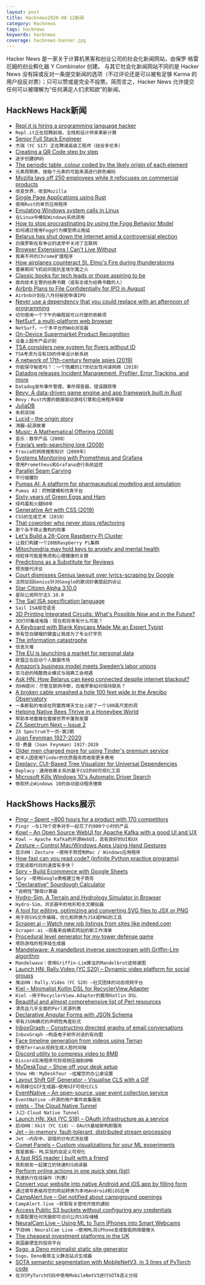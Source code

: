 ```yaml
---
layout: post
title: Hacknews2020-08-12新闻
category: Hacknews
tags: hacknews
keywords: hacknews
coverage: hacknews-banner.jpg
---
```


Hacker News 是一家关于计算机黑客和创业公司的社会化新闻网站，由保罗·格雷厄姆的创业孵化器 Y Combinator 创建。
与其它社会化新闻网站不同的是 Hacker News 没有踩或反对一条提交新闻的选项（不过评论还是可以被有足够 Karma 的用户投反对票）；只可以赞或是完全不投票。简而言之，Hacker News 允许提交任何可以被理解为“任何满足人们求知欲”的新闻。

## HackNews Hack新闻


- [Repl.it is hiring a programming language hacker](https://repl.it/jobs)
- `Repl.it正在招聘前端，全栈和设计师来革新计算`
- [Senior Full Stack Engineer](https://apply.workable.com/jerry/j/FA1F4C0876/)
- `杰瑞（YC S17）正在聘请高级工程师（硅谷多伦多）`
- [Creating a QR Code step by step](https://www.nayuki.io/page/creating-a-qr-code-step-by-step)
- `逐步创建QR码`
- [The periodic table, colour coded by the likely origin of each element](https://twitter.com/olivertlord/status/1292562140776271872)
- `元素周期表，按每个元素的可能来源进行颜色编码`
- [Mozilla lays off 250 employees while it refocuses on commercial products](https://blog.mozilla.org/blog/2020/08/11/changing-world-changing-mozilla/)
- `改变世界，改变Mozilla`
- [Single Page Applications using Rust](http://www.sheshbabu.com/posts/rust-wasm-yew-single-page-application/)
- `使用Rust的单页应用程序`
- [Emulating Windows system calls in Linux](https://lwn.net/Articles/824380/)
- `在Linux中模拟Windows系统调用`
- [How to stop procrastinating by using the Fogg Behavior Model](https://www.deprocrastination.co/blog/how-to-stop-procrastinating-by-using-the-fogg-behavior-model)
- `如何通过使用Fogg行为模型停止拖延`
- [Belarus has shut down the internet amid a controversial election](https://www.wired.com/story/belarus-internet-outage-election/)
- `白俄罗斯在有争议的选举中关闭了互联网`
- [Browser Extensions I Can't Live Without](https://blog.maskys.com/my-best-chrome-extensions/)
- `我离不开的Chrome扩展程序`
- [How airplanes counteract St. Elmo's Fire during thunderstorms](https://phys.org/news/2020-08-airplanes-counteract-st-elmo-thunderstorms.html)
- `雷暴期间飞机如何抵抗圣埃尔莫之火`
- [Classic books for tech leads or those aspiring to be](https://sourcelevel.io/blog/3-classic-books-for-tech-leads-or-those-aspiring-to-be)
- `面向技术主管的经典书籍（或有志成为经典书籍的人）`
- [Airbnb Plans to File Confidentially for IPO in August](https://www.wsj.com/articles/airbnb-plans-to-file-confidentially-for-ipo-in-august-11597164041)
- `Airbnb计划在八月份秘密申请IPO`
- [Never use a dependency that you could replace with an afternoon of programming](https://blog.carlmjohnson.net/post/2020/avoid-dependencies/)
- `切勿使用一个下午的编程就可以代替的依赖项`
- [NetSurf, a multi-platform web browser](https://www.netsurf-browser.org/)
- `NetSurf，一个多平台的Web浏览器`
- [On-Device Supermarket Product Recognition](https://ai.googleblog.com/2020/07/on-device-supermarket-product.html)
- `设备上超市产品识别`
- [TSA considers new system for flyers without ID](https://papersplease.org/wp/2020/08/11/tsa-considers-new-system-for-flyers-without-id/)
- `TSA考虑为没有ID的传单设计新系统`
- [A network of 17th-century female spies (2019)](https://www.historytoday.com/reviews/can-you-keep-secret)
- `你能保守秘密吗？：一个隐藏的17世纪女性间谍网络（2019）`
- [Datadog releases Incident Management, Profiler, Error Tracking, and more](https://www.datadoghq.com/blog/dash-2020-new-feature-roundup/)
- `Datadog发布事件管理，事件探查器，错误跟踪等`
- [Bevy: A data-driven game engine and app framework built in Rust](https://bevyengine.org/news/introducing-bevy/)
- `Bevy：Rust内置的数据驱动游戏引擎和应用程序框架`
- [JuliaDB](https://juliadata.github.io/JuliaDB.jl/latest/)
- `朱莉亚DB`
- [Lucid – the origin story](https://billwadge.wordpress.com/2020/08/11/lucid-the-origin-story/)
- `清醒–起源故事`
- [Music: A Mathematical Offering (2008)](https://homepages.abdn.ac.uk/d.j.benson/pages/html/maths-music.html)
- `音乐：数学产品（2008）`
- [Fravia’s web-searching lore (2009)](http://biostatisticien.eu/www.searchlores.org/indexo.htm)
- `Fravia的网络搜索知识（2009年）`
- [Systems Monitoring with Prometheus and Grafana](https://flightaware.engineering/systems-monitoring-with-prometheus-grafana/)
- `使用Prometheus和Grafana进行系统监控`
- [Parallel Seam Carving](https://shwestrick.github.io/2020/07/29/seam-carve.html)
- `平行缝雕刻`
- [Pumas AI: A platform for pharmaceutical modeling and simulation](http://pumas.ai)
- `Pumas AI：药物建模和仿真平台`
- [Sixty years of Green Eggs and Ham](https://brianjayjones.com/2020/08/11/sixty-years-of-green-eggs-and-ham/)
- `绿鸡蛋和火腿60年`
- [Generative Art with CSS (2019)](https://generative-art-with-css.commons.host/)
- `CSS的生成艺术（2019）`
- [That coworker who never stops refactoring](https://critter.blog/2020/08/11/that-coworker-who-never-stops-refactoring/)
- `那个永不停止重构的同事`
- [Let's Build a 28-Core Raspberry Pi Cluster](https://ikarus.sg/how-i-built-kraken/)
- `让我们构建一个28核Raspberry Pi集群`
- [Mitochondria may hold keys to anxiety and mental health](https://www.quantamagazine.org/mitochondria-may-hold-keys-to-anxiety-and-mental-health-20200810/)
- `线粒体可能是焦虑和心理健康的关键`
- [Predictions as a Substitute for Reviews](https://acesounderglass.com/2020/08/06/predictions-as-a-substitute-for-reviews/)
- `预测替代评论`
- [Court dismisses Genius lawsuit over lyrics-scraping by Google](https://techcrunch.com/2020/08/11/court-dismisses-genius-lawsuit-over-lyrics-scraping-by-google/)
- `法院驳回Genius针对Google的歌词抄袭提起的诉讼`
- [Star Citizen Alpha 3.10.0](https://robertsspaceindustries.com/comm-link//17711-Star-Citizen-Alpha-3100)
- `星际公民阿尔法3.10.0`
- [The Sail ISA specification language](https://github.com/rems-project/sail)
- `Sail ISA规范语言`
- [3D Printing Integrated Circuits: What's Possible Now and in the Future?](https://www.nano-di.com/blog/2019-3d-printing-integrated-circuits-whats-possible-now-and-in-the-future)
- `3D打印集成电路：现在和将来有什么可能？`
- [A Keyboard with Blank Keycaps Made Me an Expert Typist](https://bojanvidanovic.com/posts/a-keyboard-with-blank-keycaps-made-me-an-expert-typist)
- `带有空白键帽的键盘让我成为了专业打字员`
- [The information catastrophe](https://aip.scitation.org/doi/10.1063/5.0019941)
- `信息灾难`
- [The EU is launching a market for personal data](https://www.technologyreview.com/2020/08/11/1006555/eu-data-trust-trusts-project-privacy-policy-opinion/)
- `欧盟正在启动个人数据市场`
- [Amazon’s business model meets Sweden’s labor unions](https://www.politico.eu/article/amazons-cut-price-culture-meets-swedens-unions/)
- `亚马逊的残酷商业模式与瑞典工会相遇`
- [Ask HN: How Belarus can keep connected despite internet blackout?](item?id=24129059)
- `向HN提问：尽管互联网中断，白俄罗斯如何保持联系？`
- [A broken cable smashed a hole 100 feet wide in the Arecibo Observatory](https://www.businessinsider.com/broken-cable-tears-100-foot-hole-in-arecibo-observatory-2020-8)
- `一条断裂的电缆在阿雷西博天文台上砸了一个100英尺宽的洞`
- [Helping Native Bees Thrive in a Honeybee World](https://e360.yale.edu/features/backyard-battle-helping-outnumbered-native-bees-thrive-in-a-honeybee-world)
- `帮助本地蜜蜂在蜜蜂世界中蓬勃发展`
- [ZX Spectrum Next – Issue 2](https://www.kickstarter.com/projects/spectrumnext/zx-spectrum-next-issue-2)
- `ZX Spectrum下一页–第2期`
- [Joan Feynman 1927-2020](https://www.aps.org/publications/apsnews/updates/feynman.cfm)
- `琼·费曼（Joan Feynman）1927-2020`
- [Older men charged more for using Tinder's premium service](https://www.abc.net.au/news/2020-08-12/tinder-price-setting-more-expensive-for-older-people-looking-to/12549186)
- `老年人因使用Tinder的优质服务而收取更多费用`
- [Deplacy: CUI-Based Tree Visualizer for Universal Dependencies](https://github.com/KoichiYasuoka/deplacy)
- `Deplacy：通用依赖关系的基于CUI的树可视化工具`
- [Microsoft Kills Windows 10's Automatic Driver Search](https://www.makeuseof.com/tag/microsoft-kills-windows-10-driver-search/)
- `微软终止Windows 10的自动驱动程序搜索`


## HackShows Hacks展示

- [ Pingr – Spent ~800 hours for a product with 170 competitors](https://pingr.io)
- `Pingr –与170个竞争对手一起花了约800个小时的产品`
- [ Kowl – An Open Source WebUI for Apache Kafka with a good UI and UX](https://github.com/cloudhut/kowl)
- `Kowl – Apache Kafka的开源WebUI，具有良好的UI和UX`
- [ Zesture – Control Mac/Windows Apps Using Hand Gestures](https://zesture.app/)
- `显示HN：Zesture –使用手势控制Mac / Windows应用程序`
- [ How fast can you read code? (infinite Python practice programs)](https://trprt.io/python-practice-problems-ifs-loops-control-flow)
- `您能读取代码的速度有多快？ `
- [ Spry – Build Ecommerce with Google Sheets](item?id=24102564)
- `Spry –使用Google表格建立电子商务`
- [ "Declarative” Sourdough Calculator](https://www.breadfriend.com/)
- `“说明性”酵母计算器`
- [ Hydro-Sim, A Terrain and Hydrology Simulator in Browser](http://aperocky.com/hydrosim/)
- `Hydro-Sim，浏览器中的地形和水文模拟器`
- [ A tool for editing, optimizing and converting SVG files to JSX or PNG](http://www.svgviewer.dev)
- `用于将SVG文件编辑，优化和转换为JSX或PNG的工具`
- [ Scraper.ai – Watch new job listings from sites like indeed.com](https://medium.com/@scraperai/how-to-watch-job-listings-from-indeed-com-using-scraper-ai-fa7399e80a00)
- `Scraper.ai –观看来自确实网站的新工作清单`
- [ Procedural level generator for my tower defense game](https://twitter.com/victorqribeiro/status/1292738025156378625)
- `塔防游戏的程序级生成器`
- [ Mandelwave: A mandelbrot inverse spectrogram with Griffin-Lim algorithm](https://github.com/iRyanBell/mandelwave)
- `Mandelwave：使用Griffin-Lim算法的Mandelbrot逆频谱图`
- [Launch HN: Rally.Video (YC S20) – Dynamic video platform for social groups](item?id=24109523)
- `推出HN：Rally.Video（YC S20）–社交团体的动态视频平台`
- [ Kiel – Minimalist Kotlin DSL for RecyclerView.Adapter](https://github.com/ibrahimyilmaz/kiel)
- `Kiel –用于RecyclerView.Adapter的极简Kotlin DSL`
- [ Beautiful and almost comprehensive list of Perl resources](https://github.com/thibaultduponchelle/perlres/blob/master/README.md)
- `漂亮且几乎全面的Perl资源列表`
- [ Declarative Angular Forms with JSON Schema](https://github.com/dashjoin/json-schema-form)
- `带有JSON模式的声明性角度形式`
- [ InboxGraph – Constructing directed graphs of email conversations](https://community.wolfram.com/groups/-/m/t/2026483)
- `InboxGraph –构造电子邮件对话的有向图`
- [ Face timeline generation from videos using Terran](https://github.com/pento-group/streamlit-terran-timeline)
- `使用Terran从视频生成人脸时间轴`
- [ Discord utility to compress video to 8MB](https://8mb.video/)
- `Discord实用程序可将视频压缩到8MB`
- [ MyDeskTour – Show off your desk setup](https://mydesktour.com/)
- `Show HN：MyDeskTour –炫耀您的办公桌设置`
- [ Layout Shift GIF Generator – Visualise CLS with a GIF](https://defaced.dev/tools/layout-shift-gif-generator/)
- `布局移位GIF生成器–使用GIF可视化CLS`
- [ EventNative – An open-source, user event collection service](https://github.com/ksensehq/eventnative)
- `EventNative –开源的用户事件收集服务`
- [ inlets - The Cloud Native Tunnel](https://docs.inlets.dev)
- `入口-Cloud Native Tunnel`
- [Launch HN: Xkit (YC S18) – OAuth infrastructure as a service](item?id=24121290)
- `启动HN：Xkit（YC S18）– OAuth基础架构即服务`
- [ Jet – in-memory, fault-tolerant, distributed stream processing](https://github.com/hazelcast/hazelcast-jet)
- `Jet –内存中，容错的分布式流处理`
- [ Comet Panels – Custom visualizations for your ML experiments](https://www.comet.ml/demo/gallery/view/new#select-panel?gallery-tab=Public)
- `彗星面板– ML实验的自定义可视化`
- [ A fast RSS reader I built with a friend](https://weloverss.com)
- `我和朋友一起建立的快速RSS阅读器`
- [ Perform online actions in one quick step (list)](https://github.com/yjose/awesome-new/)
- `快速执行在线操作（列表）`
- [ Convert your website into native Android and iOS app by filling form](https://swaptoapp.com)
- `通过填写表格将您的网站转换为本地Android和iOS应用`
- [ CampAlert.live – Get notified about campground openings](item?id=24124018)
- `CampAlert.live –获取有关营地开放的通知`
- [ Access Public S3 buckets without configuring any credentials](https://twitter.com/konarkmodi/status/1158066377963573249)
- `无需配置任何凭据即可访问公共S3存储桶`
- [ NeuralCam Live – Using ML to Turn iPhones into Smart Webcams](https://neural.cam/news/)
- `节目HN：NeuralCam Live –使用ML将iPhone变成智能网络摄像头`
- [ The cheapest investment platforms in the UK](https://www.koody.co/investing/compare-funds-isa-charges)
- `英国最便宜的投资平台`
- [ Ssgo, a Deno minimalist static site generator](https://ssgo.netlify.app)
- `Ssgo，Deno极简主义静态站点生成器`
- [ SOTA semantic segmentation with MobileNetV3, in 3 lines of PyTorch code](https://github.com/ekzhang/fastseg)
- `在3行PyTorch代码中使用MobileNetV3进行SOTA语义分段`

